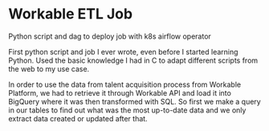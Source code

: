 # Workable ETL Job

Python script and dag to deploy job with k8s airflow operator

First python script and job I ever wrote, even before I started learning Python. Used the basic knowledge I had in C to adapt different scripts from the web to my use case.

In order to use the data from talent acquisition process from Workable Platform, we had to retrieve it through Workable API and load it into BigQuery where it was then transformed with SQL. 
So first we make a query in our tables to find out what was the most up-to-date data and we only extract data created or updated after that. 

